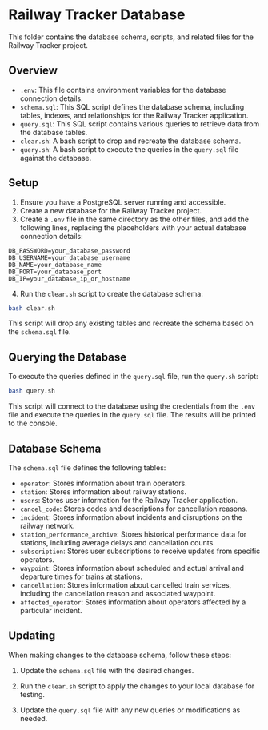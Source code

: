 # Railway Tracker Database

This folder contains the database schema, scripts, and related files for the Railway Tracker project.

## Overview

- `.env`: This file contains environment variables for the database connection details.
- `schema.sql`: This SQL script defines the database schema, including tables, indexes, and relationships for the Railway Tracker application.
- `query.sql`: This SQL script contains various queries to retrieve data from the database tables.
- `clear.sh`: A bash script to drop and recreate the database schema.
- `query.sh`: A bash script to execute the queries in the `query.sql` file against the database.

## Setup

1. Ensure you have a PostgreSQL server running and accessible.
2. Create a new database for the Railway Tracker project.
3. Create a `.env` file in the same directory as the other files, and add the following lines, replacing the placeholders with your actual database connection details:

```text
DB_PASSWORD=your_database_password
DB_USERNAME=your_database_username
DB_NAME=your_database_name
DB_PORT=your_database_port
DB_IP=your_database_ip_or_hostname
```

4. Run the `clear.sh` script to create the database schema:

```bash
bash clear.sh
```

This script will drop any existing tables and recreate the schema based on the `schema.sql` file.

## Querying the Database

To execute the queries defined in the `query.sql` file, run the `query.sh` script:

```bash
bash query.sh
```

This script will connect to the database using the credentials from the `.env` file and execute the queries in the `query.sql` file. The results will be printed to the console.

## Database Schema

The `schema.sql` file defines the following tables:

- `operator`: Stores information about train operators.
- `station`: Stores information about railway stations.
- `users`: Stores user information for the Railway Tracker application.
- `cancel_code`: Stores codes and descriptions for cancellation reasons.
- `incident`: Stores information about incidents and disruptions on the railway network.
- `station_performance_archive`: Stores historical performance data for stations, including average delays and cancellation counts.
- `subscription`: Stores user subscriptions to receive updates from specific operators.
- `waypoint`: Stores information about scheduled and actual arrival and departure times for trains at stations.
- `cancellation`: Stores information about cancelled train services, including the cancellation reason and associated waypoint.
- `affected_operator`: Stores information about operators affected by a particular incident.

## Updating

When making changes to the database schema, follow these steps:

1. Update the `schema.sql` file with the desired changes.

2. Run the `clear.sh` script to apply the changes to your local database for testing.

3. Update the `query.sql` file with any new queries or modifications as needed.